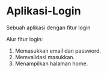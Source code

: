 # Aplikasi-Login
Sebuah aplikasi dengan fitur login

Alur fitur login:
1. Memasukkan email dan password.
2. Memvalidasi masukkan.
3. Menampilkan halaman home.
   
